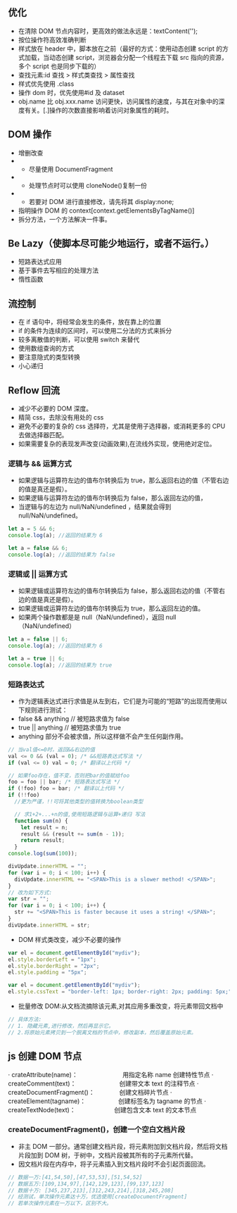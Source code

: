 ## 优化

- 在清除 DOM 节点内容时，更高效的做法永远是：textContent('');
- 按位操作符高效准确判断
- 样式放在 header 中，脚本放在</body>之前（最好的方式：使用动态创建 script 的方式加载，当动态创建 script，浏览器会分配一个线程去下载 src 指向的资源，多个 script 也是同步下载的）
- 查找元素:id 查找 > 样式类查找 > 属性查找
- 样式优先使用 .class
- 操作 dom 时，优先使用#id 及 dataset
- obj.name 比 obj.xxx.name 访问更快，访问属性的速度，与其在对象中的深度有关。[.]操作的次数直接影响着访问对象属性的耗时。

## DOM 操作

- 增删改查
- - 尽量使用 DocumentFragment
- - 处理节点时可以使用 cloneNode()复制一份
- - 若要对 DOM 进行直接修改，请先将其 display:none;
- 指明操作 DOM 的 context[context.getElementsByTagName()]
- 拆分方法，一个方法解决一件事。

## Be Lazy（使脚本尽可能少地运行，或者不运行。）　　

- 短路表达式应用
- 基于事件去写相应的处理方法
- 惰性函数

## 流控制

- 在 if 语句中，将经常会发生的条件，放在靠上的位置
- if 的条件为连续的区间时，可以使用二分法的方式来拆分
- 较多离散值的判断，可以使用 switch 来替代
- 使用数组查询的方式
- 要注意隐式的类型转换
- 小心递归

## Reflow 回流

- 减少不必要的 DOM 深度。
- 精简 css，去除没有用处的 css
- 避免不必要的复杂的 css 选择符，尤其是使用子选择器，或消耗更多的 CPU 去做选择器匹配。
- 如果需要复杂的表现发声改变(动画效果),在流线外实现，使用绝对定位。

### 逻辑与 && 运算方式

- 如果逻辑与运算符左边的值布尔转换后为 true，那么返回右边的值（不管右边的值是真还是假）。
- 如果逻辑与运算符左边的值布尔转换后为 false，那么返回左边的值，
- 当逻辑与的左边为 null/NaN/undefined ，结果就会得到 null/NaN/undefined。

```js
let a = 5 && 6;
console.log(a); //返回的结果为 6

let a = false && 6;
console.log(a); //返回的结果为 false
```

### 逻辑或 || 运算方式

- 如果逻辑或运算符左边的值布尔转换后为 false，那么返回右边的值（不管右边的值是真还是假）。
- 如果逻辑或运算符左边的值布尔转换后为 true，那么返回左边的值。
- 如果两个操作数都是是 null（NaN/undefined），返回 null（NaN/undefined）

```js
let a = false || 6;
console.log(a); //返回的结果为 6

let a = true || 6;
console.log(a); //返回的结果为 true
```

### 短路表达式

- 作为逻辑表达式进行求值是从左到右，它们是为可能的“短路”的出现而使用以下规则进行测试：
- false && anything // 被短路求值为 false
- true || anything // 被短路求值为 true
- anything 部分不会被求值，所以这样做不会产生任何副作用。

```js
// 当val值<=0时，返回&&右边的值
val <= 0 && (val = 0); /* &&短路表达式写法 */
if (val <= 0) val = 0; /* 翻译以上代码 */

// 如果foo存在，值不变，否则把bar的值赋给foo
foo = foo || bar; /* 短路表达式写法 */
if (!foo) foo = bar; /* 翻译以上代码 */
if (!!foo)
  //更为严谨，!!可将其他类型的值转换为boolean类型

  // 求1+2+...+n的值,使用短路逻辑与运算+递归 写法
  function sum(n) {
    let result = n;
    result && (result += sum(n - 1));
    return result;
  }
console.log(sum(100));
```

```js
divUpdate.innerHTML = "";
for (var i = 0; i < 100; i++) {
  divUpdate.innerHTML += "<SPAN>This is a slower method! </SPAN>";
}
// 改为如下方式:
var str = "";
for (var i = 0; i < 100; i++) {
  str += "<SPAN>This is faster because it uses a string! </SPAN>";
}
divUpdate.innerHTML = str;
```

- DOM 样式类改变，减少不必要的操作

```js
var el = document.getElementById("mydiv");
el.style.borderLeft = "1px";
el.style.borderRight = "2px";
el.style.padding = "5px";

var el = document.getElementById("mydiv");
el.style.cssText = "border-left: 1px; border-right: 2px; padding: 5px;";
```

- 批量修改 DOM:从文档流摘除该元素,对其应用多重改变，将元素带回文档中

```js
// 具体方法:
// 1. 隐藏元素,进行修改，然后再显示它。
// 2.将原始元素拷贝到一个脱离文档的节点中，修改副本，然后覆盖原始元素。
```

## js 创建 DOM 节点

· crateAttribute(name)：　　　　　 　　用指定名称 name 创建特性节点
· createComment(text)：　　　　　　　创建带文本 text 的注释节点
· createDocumentFragment()：　　　　创建文档碎片节点
· createElement(tagname)：　　　　　 创建标签名为 tagname 的节点
· createTextNode(text)：　　　　　　 创建包含文本 text 的文本节点

### createDocumentFragment()，创建一个空白文档片段

- 非主 DOM 一部分。通常创建文档片段，将元素附加到文档片段，然后将文档片段加到 DOM 树，于树中，文档片段被其所有的子元素所代替。
- 因文档片段在内存中，将子元素插入到文档片段时不会引起页面回流。

```js
// 数据一万:[41,54,50],[47,53,53],[51,54,52]
// 数据五万:[109,134,97],[142,129,123],[99,137,123]
// 数据十万: [345,237,213],[312,243,214],[318,245,208]
// 经测试，单次操作元素达十万，优选使用[createDocumentFragment]
// 若单次操作元素在一万以下，区别不大。
```
